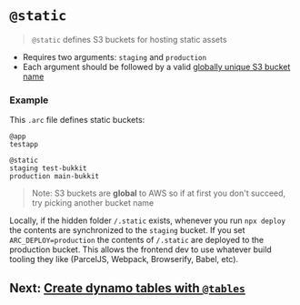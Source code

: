 # `@static`

> `@static` defines S3 buckets for hosting static assets

- Requires two arguments: `staging` and `production`
- Each argument should be followed by a valid [globally unique S3 bucket name](https://docs.aws.amazon.com/AmazonS3/latest/dev/BucketRestrictions.html#bucketnamingrules)

### Example

This `.arc` file defines static buckets:

```arc
@app
testapp

@static
staging test-bukkit
production main-bukkit
```

> Note: S3 buckets are <b>global</b> to AWS so if at first you don't succeed, try picking another bucket name

Locally, if the hidden folder `/.static` exists, whenever you run `npx deploy` the contents are synchronized to the `staging` bucket. If you set `ARC_DEPLOY=production` the contents of `/.static` are deployed to the production bucket. This allows the frontend dev to use whatever build tooling they like (ParcelJS, Webpack, Browserify, Babel, etc).

## Next: [Create dynamo tables with `@tables`](/reference/tables)
